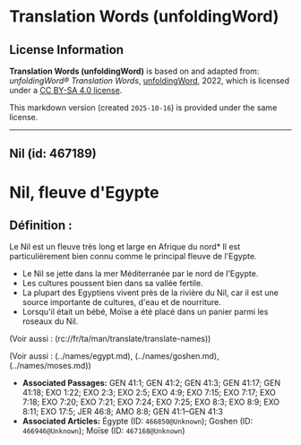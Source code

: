 # Translation Words (unfoldingWord)

## License Information

**Translation Words (unfoldingWord)** is based on and adapted from: _unfoldingWord® Translation Words_, [unfoldingWord](https://unfoldingword.org/utw), 2022, which is licensed under a [CC BY-SA 4.0 license](https://creativecommons.org/licenses/by-sa/4.0/legalcode.en).

This markdown version (created `2025-10-16`) is provided under the same license.



--------------------------------

## Nil (id: 467189)

Nil, fleuve d'Egypte
====================

Définition :
------------

Le Nil est un fleuve très long et large en Afrique du nord\* Il est particulièrement bien connu comme le principal fleuve de l'Egypte.

* Le Nil se jette dans la mer Méditerranée par le nord de l'Egypte.
* Les cultures poussent bien dans sa vallée fertile.
* La plupart des Egyptiens vivent près de la rivière du Nil, car il est une source importante de cultures, d'eau et de nourriture.
* Lorsqu'il était un bébé, Moïse a été placé dans un panier parmi les roseaux du Nil.

(Voir aussi : (rc://fr/ta/man/translate/translate\-names))

(Voir aussi : (../names/egypt.md), (../names/goshen.md), (../names/moses.md))

* **Associated Passages:** GEN 41:1; GEN 41:2; GEN 41:3; GEN 41:17; GEN 41:18; EXO 1:22; EXO 2:3; EXO 2:5; EXO 4:9; EXO 7:15; EXO 7:17; EXO 7:18; EXO 7:20; EXO 7:21; EXO 7:24; EXO 7:25; EXO 8:3; EXO 8:9; EXO 8:11; EXO 17:5; JER 46:8; AMO 8:8; GEN 41:1–GEN 41:3
* **Associated Articles:** Égypte (ID: `466850@Unknown`); Goshen (ID: `466946@Unknown`); Moïse (ID: `467168@Unknown`)

